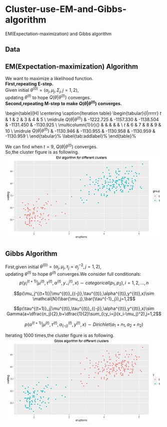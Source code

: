 # Cluster-use-EM-and-Gibbs-algorithm
EM(Expectation-maximization) and Gibbs algorithm

## Data

## EM(Expectation-maximization) Algorithm
We want to maximize a likelihood function.  
**First,repeating E-step.**  
Given initial $\theta^{(0)} = (\alpha_j,\mu_j,\Sigma_j,j=1,2)$,  
updating $\theta^{(t)}$ to hope $Q(\theta|\theta^{(t)})$ converges.  
**Second,repeating M-step to make $Q(\theta|\theta^{(t)})$ converges.**

\begin{table}[H]
\centering
\caption{Iteration table}
\begin{tabular}{l|rrrrr}
$t$     & 1     & 2     & 3     & 4     & 5 \\
\midrule
$Q(\theta|\theta^{(t)})$   & -1222.725 & -1157.330 & -1138.504 & -1131.450 & -1130.925 \\
\multicolumn{1}{r}{} &       &       &       &       &  \\
$t$     & 6     & 7     & 8     & 9     & 10 \\
\midrule
$Q(\theta|\theta^{(t)})$   & -1130.946 & -1130.955 & -1130.958 & -1130.959 & -1130.959 \\
\end{tabular}%
\label{tab:addlabel}%
\end{table}%

We can find when $t=9$, $Q(\theta|\theta^{(t)})$ converges.  
So,the cluster figure is as following.  
![image](https://github.com/Tingchiachi/Cluster-use-EM-and-Gibbs-algorithm/blob/main/em.jpeg)

## Gibbs Algorithm
First,given initial $\theta^{(0)} = (\alpha_j,\mu_j,\tau_j=\sigma_j^{-2},j=1,2)$,  
updating $\theta^{(t)}$ to hope $\theta^{(t)}$ converges.We consider full conditionals:  
$$p(y_i^{(t+1)}|\mu^{(t)},\tau^{(t)},\alpha^{(t)},y^{(t)}_{-i},x)\sim categorical(p_1,p_2),i=1,2,\dots,n$$

$$p(\mu_j^{(t+1)}|\mu^{(t)}_{(-j)},\tau^{(t)},\alpha^{(t)},y^{(t)},x)\sim \mathcal{N}(\bar{\mu_j},\bar{\tau^{-1}_j}),j=1,2$$

$$p(\tau^{(t+1)}_j|\mu^{(t)},\tau^{(t)}_{(-j)},\alpha^{(t)},y^{(t)},x)\sim Gamma(a+\dfrac{n_j}{2},b+\dfrac{1}{2}\sum_{i;y_i=j}(x_i-\mu_j)^2),j=1,2$$

$$p(\alpha^{(t+1)}|\mu^{(t)},\tau^{(t)},\alpha^{(t)}_{(-j)},y^{(t)},x)\sim Dirichlet(a_1+n_1,a_2+n_2)$$

Iterating 1000 times,the cluster figure is as following.
![image](https://github.com/Tingchiachi/Cluster-use-EM-and-Gibbs-algorithm/blob/main/gibbs.jpeg)
